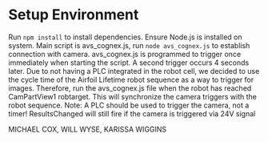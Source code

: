 # Setup Environment
Run ```npm install``` to install dependencies. Ensure Node.js is installed on system.
Main script is avs_cognex.js, run ```node avs_cognex.js``` to establish connection with camera.
avs_cognex.js is programmed to trigger once immediately when starting the script. A second trigger occurs 4 seconds later.
Due to not having a PLC integrated in the robot cell, we decided to use the cycle time of the Airfoil Lifetime robot sequence as a way to trigger for images.
Therefore, run the avs_cognex.js file when the robot has reached CamPartView1 robtarget. This will synchronize the camera triggers with the robot sequence.
Note: A PLC should be used to trigger the camera, not a timer! ResultsChanged will still fire if the camera is triggered via 24V signal


MICHAEL COX, WILL WYSE, KARISSA WIGGINS